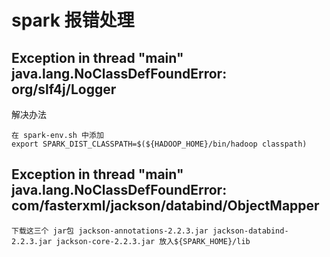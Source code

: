 # spark 报错处理

## Exception in thread "main" java.lang.NoClassDefFoundError: org/slf4j/Logger
解决办法
```
在 spark-env.sh 中添加
export SPARK_DIST_CLASSPATH=$(${HADOOP_HOME}/bin/hadoop classpath)
```

## Exception in thread "main" java.lang.NoClassDefFoundError: com/fasterxml/jackson/databind/ObjectMapper
```
下载这三个 jar包 jackson-annotations-2.2.3.jar jackson-databind-2.2.3.jar jackson-core-2.2.3.jar 放入${SPARK_HOME}/lib
```